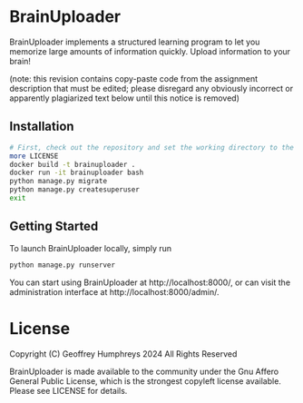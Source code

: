 # BrainUploader
BrainUploader implements a structured learning program to let you memorize large amounts of information quickly.  Upload information to your brain!

(note: this revision contains copy-paste code from the assignment description that must be edited; please disregard any obviously incorrect or apparently plagiarized text below until this notice is removed)

## Installation
```bash
# First, check out the repository and set the working directory to the repository root
more LICENSE
docker build -t brainuploader .
docker run -it brainuploader bash
python manage.py migrate
python manage.py createsuperuser
exit
```

## Getting Started
To launch BrainUploader locally, simply run
```bash
python manage.py runserver
```
You can start using BrainUploader at http://localhost:8000/, or can visit the administration interface at http://localhost:8000/admin/.

# License

Copyright (C) Geoffrey Humphreys 2024
All Rights Reserved

BrainUploader is made available to the community under the Gnu Affero General Public License, which is the strongest copyleft license available. Please see LICENSE for details.

